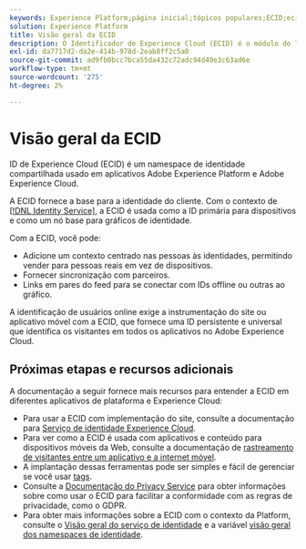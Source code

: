 ```yaml
---
keywords: Experience Platform;página inicial;tópicos populares;ECID;ecid
solution: Experience Platform
title: Visão geral da ECID
description: O Identificador de Experience Cloud (ECID) é o módulo do lado do cliente que fornece acesso ao gerenciamento de identidades, atendendo a três funções principais.
exl-id: da7717d2-da2e-414b-978d-2eab8ff2c5a0
source-git-commit: ad9fb0bcc7bca55da432c72adc94d49e3c63ad6e
workflow-type: tm+mt
source-wordcount: '275'
ht-degree: 2%

---
```


# Visão geral da ECID

ID de Experience Cloud (ECID) é um namespace de identidade compartilhada usado em aplicativos Adobe Experience Platform e Adobe Experience Cloud.

A ECID fornece a base para a identidade do cliente. Com o contexto de [[!DNL Identity Service]](./home.md), a ECID é usada como a ID primária para dispositivos e como um nó base para gráficos de identidade.

Com a ECID, você pode:

* Adicione um contexto centrado nas pessoas às identidades, permitindo vender para pessoas reais em vez de dispositivos.
* Fornecer sincronização com parceiros.
* Links em pares do feed para se conectar com IDs offline ou outras ao gráfico.

A identificação de usuários online exige a instrumentação do site ou aplicativo móvel com a ECID, que fornece uma ID persistente e universal que identifica os visitantes em todos os aplicativos no Adobe Experience Cloud.

## Próximas etapas e recursos adicionais

A documentação a seguir fornece mais recursos para entender a ECID em diferentes aplicativos de plataforma e Experience Cloud:

* Para usar a ECID com implementação do site, consulte a documentação para [Serviço de identidade Experience Cloud](https://experienceleague.adobe.com/docs/id-service/using/home.html?lang=pt-BR).
* Para ver como a ECID é usada com aplicativos e conteúdo para dispositivos móveis da Web, consulte a documentação de [rastreamento de visitantes entre um aplicativo e a internet móvel](https://experienceleague.adobe.com/docs/mobile-services/ios/sdk-reference-ios/hybrid-app.html?lang=en#sdk-reference-ios).
* A implantação dessas ferramentas pode ser simples e fácil de gerenciar se você usar [tags](../tags/home.md).
* Consulte a [Documentação do Privacy Service](../privacy-service/identity-data.md) para obter informações sobre como usar o ECID para facilitar a conformidade com as regras de privacidade, como o GDPR.
* Para obter mais informações sobre a ECID com o contexto da Platform, consulte o [Visão geral do serviço de identidade](./home.md) e a variável [visão geral dos namespaces de identidade](./namespaces.md).
